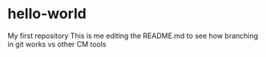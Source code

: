 # hello-world
My first repository
This is me editing the README.md to see how branching in git works vs other CM tools
